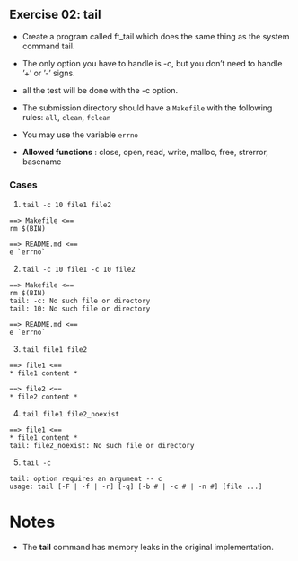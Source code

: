## Exercise 02: tail

- Create a program called ft_tail which does the same thing as the system command
tail.

- The only option you have to handle is -c, but you don’t need to handle ’+’ or ’-’
signs.

- all the test will be done with the -c option.

- The submission directory should have a `Makefile` with the following rules: `all`, `clean`, `fclean`

- You may use the variable `errno`

- **Allowed functions** : close, open, read, write, malloc, free, strerror,
basename


### Cases

1. `tail -c 10 file1 file2`
```
==> Makefile <==
rm $(BIN)

==> README.md <==
e `errno`
```
2. `tail -c 10 file1 -c 10 file2`
```
==> Makefile <==
rm $(BIN)
tail: -c: No such file or directory
tail: 10: No such file or directory

==> README.md <==
e `errno`
```
3. `tail file1 file2`
```
==> file1 <==
* file1 content *

==> file2 <==
* file2 content *
```
4. `tail file1 file2_noexist`
```
==> file1 <==
* file1 content *
tail: file2_noexist: No such file or directory
```
5. `tail -c`
```
tail: option requires an argument -- c
usage: tail [-F | -f | -r] [-q] [-b # | -c # | -n #] [file ...]
```



# Notes

 - The **tail** command has memory leaks in the original implementation.